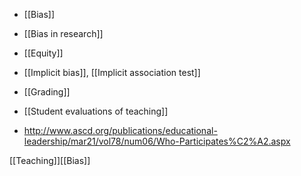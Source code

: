   - [[Bias]]
  - [[Bias in research]]
  - [[Equity]]
  - [[Implicit bias]],  [[Implicit association test]]
  - [[Grading]]
  -  [[Student evaluations of teaching]]

  - http://www.ascd.org/publications/educational-leadership/mar21/vol78/num06/Who-Participates%C2%A2.aspx

[[Teaching]][[Bias]]
